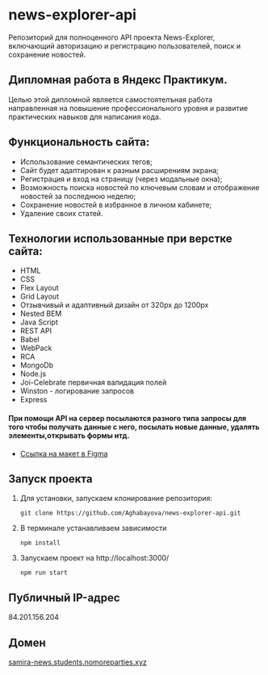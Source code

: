 
# news-explorer-api
Репозиторий для полноценного API проекта News-Explorer, включающий авторизацию и регистрацию пользователей, поиск и сохранение новостей.  


## Дипломная работа в Яндекс Практикум. 
Целью этой дипломной является самостоятелъная работа направленная на повышение профессионального уровня и развитие практических навыков для написания кода. 


## Функциональность сайта: 

* Использование семантических тегов;
* Сайт будет адаптирован к разным расширениям экрана; 
* Регистрация и вход на страницу (через модальные окна);
* Возможность поиска новостей по ключевым словам и отображение новостей за последнюю неделю;
* Сохранение новостей в избранное в личном кабинете;
* Удаление своих статей.

## Технологии использованные при верстке сайта: 

* HTML
* CSS
* Flex Layout
* Grid Layout
* Отзывчивый и адаптивный дизайн от 320px до 1200px
* Nested BEM
* Java Script
* REST API
* Babel
* WebPack
* RCA
* MongoDb
* Node.js
* Joi-Celebrate первичная валидация полей
* Winston - логирование запросов
* Express


#### При помощи API на сервер посылаются разного типа запросы для того чтобы получать данные с него, посылать новые данные, удалять элементы,открывать формы итд.    

* [Ссылка на макет в Figma](https://www.figma.com/file/Dhl21eRzzbFMBe0DU9SglF/Diploma-WEB-v2.0-(for-students)?node-id=157%3A1080)


## Запуск проекта

1. Для установки, запускаем клонирование репозитория:
    ```
    git clone https://github.com/Aghabayova/news-explorer-api.git
    ```

2. В терминале устанавливаем зависимости
    ```
    npm install
    ```

3. Запускаем проект на http://localhost:3000/
    ```
    npm run start  
    ```

## Публичный IP-адрес

84.201.156.204

## Домен

[samira-news.students.nomoreparties.xyz](samira-news.students.nomoreparties.xyz)


